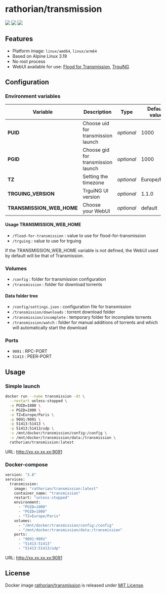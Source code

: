 # rathorian/transmission

[![](https://github.com/rathorian/transmission/workflows/build/badge.svg)](https://github.com/rathorian/transmission/actions)
[![](https://img.shields.io/docker/pulls/rathorian/transmission)](https://hub.docker.com/r/rathorian/transmission)
[![](https://img.shields.io/docker/stars/rathorian/transmission)](https://hub.docker.com/r/rathorian/transmission)

## Features

 - Platform image: `linux/amd64`, `linux/arm64`
 - Based on Alpine Linux 3.19
 - No root process
 - WebUI available for use: [Flood for Transmission](https://github.com/johman10/flood-for-transmission), [TrguiNG](https://github.com/openscopeproject/TrguiNG)

## Configuration

### Environment variables

| Variable | Description | Type | Default value |
| -------- | ----------- | ---- | ------------- |
| **PUID** | Choose uid for transmission launch | *optional* | 1000
| **PGID** | Choose gid for transmission launch | *optional* | 1000
| **TZ** | Setting the timezone | *optional* | Europe/Paris
| **TRGUING_VERSION** | TrguiNG UI version | *optional* | 1.1.0
| **TRANSMISSION_WEB_HOME** | Choose your WebUI | *optional* | default

#### Usage TRANSMISSION_WEB_HOME

 - `/flood-for-transmission` : value to use for flood-for-transmission
 - `/trguing` : value to use for trguing

 If the TRANSMISSION_WEB_HOME variable is not defined, the WebUI used by default will be that of Transmission.

### Volumes

 - `/config` : folder for transmission configuration
 - `/transmission` : folder for download torrents

#### Data folder tree

 - `/config/settings.json` : configuration file for transmission
 - `/transmission/downloads` : torrent download folder
 - `/transmission/incomplete` : temporary folder for incomplete torrents
 - `/transmission/watch` : folder for manual additions of torrents and which will automatically start the download

### Ports

 - `9091` : RPC-PORT
 - `51413` : PEER-PORT

## Usage

### Simple launch

```sh
docker run --name transmission -dt \
  --restart unless-stopped \
  -e PUID=1000 \
  -e PGID=1000 \
  -e TZ=Europe/Paris \
  -p 9091:9091 \
  -p 51413:51413 \
  -p 51413:51413/udp \
  -v /mnt/docker/transmission/config:/config \
  -v /mnt/docker/transmission/data:/transmission \
  rathorian/transmission:latest
```

URL: http://xx.xx.xx.xx:9091

### Docker-compose

```sh
version: "3.8"
services:
  transmission:
    image: "rathorian/transmission:latest"
    container_name: "transmission"
    restart: "unless-stopped"
    environment:
      - "PUID=1000"
      - "PGID=1000"
      - "TZ=Europe/Paris"
    volumes:
      - "/mnt/docker/transmission/config:/config"
      - "/mnt/docker/transmission/data:/transmission"
    ports:
      - "9091:9091"
      - "51413:51413"
      - "51413:51413/udp"
```

URL: http://xx.xx.xx.xx:9091

## License

Docker image [rathorian/transmission](https://hub.docker.com/r/rathorian/transmission) is released under [MIT License](https://github.com/Rathorian/transmission/blob/main/LICENSE).